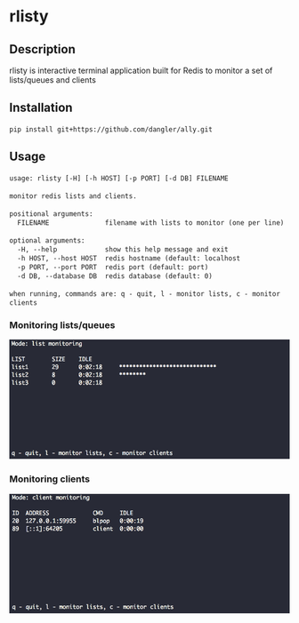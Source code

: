 # rlisty

## Description

rlisty is interactive terminal application built for Redis to monitor a set of lists/queues and clients

## Installation

```
pip install git+https://github.com/dangler/ally.git
```

## Usage

```
usage: rlisty [-H] [-h HOST] [-p PORT] [-d DB] FILENAME

monitor redis lists and clients.

positional arguments:
  FILENAME              filename with lists to monitor (one per line)

optional arguments:
  -H, --help            show this help message and exit
  -h HOST, --host HOST  redis hostname (default: localhost
  -p PORT, --port PORT  redis port (default: port)
  -d DB, --database DB  redis database (default: 0)

when running, commands are: q - quit, l - monitor lists, c - monitor clients
  ```

### Monitoring lists/queues

![Monitoring lists/queues](/docs/lists.png?raw=true "Monitoring lists/queues")

### Monitoring clients

![Monitoring clients](/docs/clients.png?raw=true "Monitoring clients")